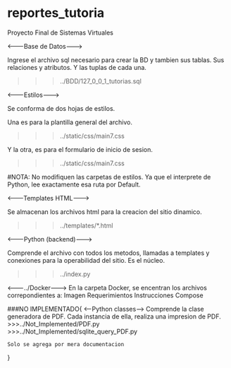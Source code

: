 # reportes_tutoria
Proyecto Final de Sistemas Virtuales


<---Base de Datos--->

Ingrese el archivo sql necesario para crear la BD y tambien sus tablas. 
Sus relaciones y atributos.
Y las tuplas de cada una.

>>> ../BDD/127_0_0_1_tutorias.sql

<---Estilos--->

Se conforma de dos hojas de estilos.

Una es para la plantilla general del archivo.
>>>../static/css/main7.css

Y la otra, es para el formulario de inicio de sesion.
>>>../static/css/main7.css

#NOTA: No modifiquen las carpetas de estilos. Ya que el interprete de Python, lee exactamente esa ruta por Default.

<---Templates HTML--->

Se almacenan los archivos html para la creacion del sitio dinamico.
>>>../templates/*.html

<---Python (backend)--->

Comprende el archivo con todos los metodos, llamadas a templates y conexiones para la operabilidad del sitio. Es el núcleo.
>>>../index.py

<---../Docker--->
En la carpeta Docker, se encentran los archivos correpondientes a:
    Imagen
    Requerimientos 
    Instrucciones
    Compose
    
###NO IMPLEMENTADO{ 
    <--Python classes-->
    Comprende la clase generadora de PDF. Cada instancia de ella, realiza una impresion de PDF.
    >>>../Not_Implemented/PDF.py
    >>>../Not_Implemented/sqlite_query_PDF.py
    
    Solo se agrega por mera documentacion
}
